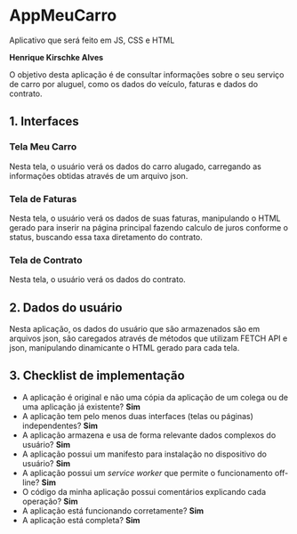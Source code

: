 # AppMeuCarro
 Aplicativo que será feito em JS, CSS e HTML 

**Henrique Kirschke Alves**

O objetivo desta aplicação é de consultar informações sobre o seu serviço de carro por aluguel, como os dados
do veículo, faturas e dados do contrato.

## 1. Interfaces

### Tela Meu Carro

Nesta tela, o usuário verá os dados do carro alugado, carregando as informações obtidas através de um arquivo json.

### Tela de Faturas

Nesta tela, o usuário verá os dados de suas faturas, manipulando o HTML gerado para inserir na página principal
fazendo calculo de juros conforme o status, buscando essa taxa diretamento do contrato.

### Tela de Contrato

Nesta tela, o usuário verá os dados do contrato.


## 2. Dados do usuário

Nesta aplicação, os dados do usuário que são armazenados são em arquivos json, são caregados através de métodos que utilizam
FETCH API e json, manipulando dinamicante o HTML gerado para cada tela.

## 3. Checklist de implementação

- A aplicação é original e não uma cópia da aplicação de um colega ou de uma aplicação já existente? **Sim**
- A aplicação tem pelo menos duas interfaces (telas ou páginas) independentes? **Sim**
- A aplicação armazena e usa de forma relevante dados complexos do usuário?  **Sim**
- A aplicação possui um manifesto para instalação no dispositivo do usuário?  **Sim**
- A aplicação possui um _service worker_ que permite o funcionamento off-line?  **Sim**
- O código da minha aplicação possui comentários explicando cada operação?  **Sim**
- A aplicação está funcionando corretamente?  **Sim**
- A aplicação está completa?  **Sim**